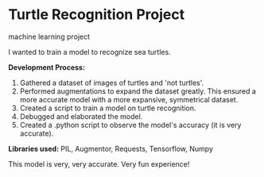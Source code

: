 # Turtle Recognition Project
machine learning project

I wanted to train a model to recognize sea turtles.

**Development Process:**
1. Gathered a dataset of images of turtles and 'not turtles'. 
2. Performed augmentations to expand the dataset greatly. This ensured a more accurate model with a more expansive, symmetrical dataset.
3. Created a script to train a model on turtle recognition.
4. Debugged and elaborated the model.
5. Created a .python script to observe the model's accuracy (it is very accurate).

**Libraries used:**
PIL, Augmentor, Requests, Tensorflow, Numpy

This model is very, very accurate. Very fun experience!
